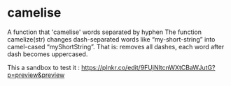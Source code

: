 # camelise
A function that 'camelise' words separated by hyphen 
The function camelize(str) changes dash-separated words like “my-short-string”
into camel-cased “myShortString”.
That is: removes all dashes, each word after dash becomes uppercased.

This a sandbox to test it : https://plnkr.co/edit/9FUjNltcnWXtCBaWJutG?p=preview&preview
